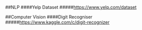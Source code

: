 ##NLP
####Yelp Dataset
#####https://www.yelp.com/dataset

##Computer Vision
####Digit Recogniser
#####https://www.kaggle.com/c/digit-recognizer
